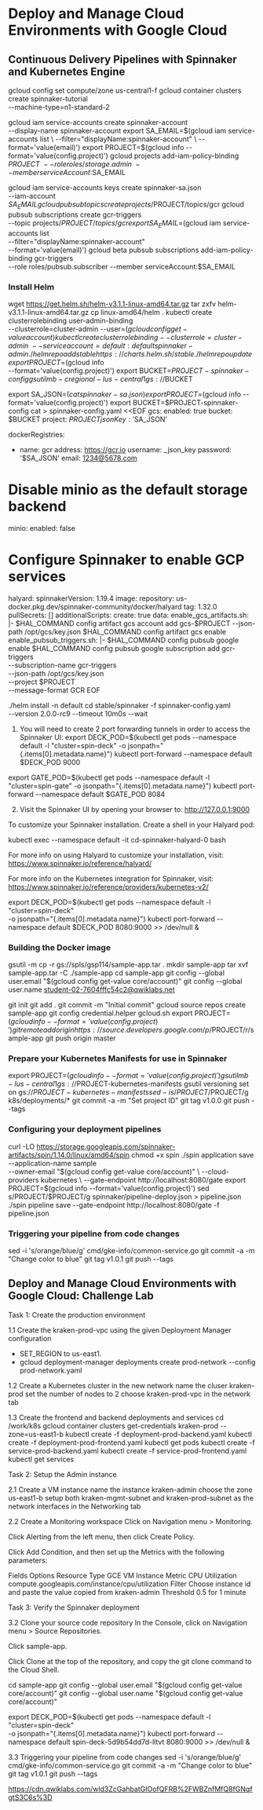 # Deploy and Manage Cloud Environments with Google Cloud

## Continuous Delivery Pipelines with Spinnaker and Kubernetes Engine

gcloud config set compute/zone us-central1-f
gcloud container clusters create spinnaker-tutorial \
    --machine-type=n1-standard-2

gcloud iam service-accounts create spinnaker-account \
    --display-name spinnaker-account
export SA_EMAIL=$(gcloud iam service-accounts list \
    --filter="displayName:spinnaker-account" \
    --format='value(email)')
export PROJECT=$(gcloud info --format='value(config.project)')
gcloud projects add-iam-policy-binding $PROJECT \
    --role roles/storage.admin \
    --member serviceAccount:$SA_EMAIL

gcloud iam service-accounts keys create spinnaker-sa.json \
     --iam-account $SA_EMAIL
gcloud pubsub topics create projects/$PROJECT/topics/gcr
gcloud pubsub subscriptions create gcr-triggers \
    --topic projects/${PROJECT}/topics/gcr
export SA_EMAIL=$(gcloud iam service-accounts list \
    --filter="displayName:spinnaker-account" \
    --format='value(email)')
gcloud beta pubsub subscriptions add-iam-policy-binding gcr-triggers \
    --role roles/pubsub.subscriber --member serviceAccount:$SA_EMAIL

### Install Helm

wget https://get.helm.sh/helm-v3.1.1-linux-amd64.tar.gz
tar zxfv helm-v3.1.1-linux-amd64.tar.gz
cp linux-amd64/helm .
kubectl create clusterrolebinding user-admin-binding \
    --clusterrole=cluster-admin --user=$(gcloud config get-value account)
kubectl create clusterrolebinding --clusterrole=cluster-admin \
    --serviceaccount=default:default spinnaker-admin
./helm repo add stable https://charts.helm.sh/stable
./helm repo update
export PROJECT=$(gcloud info \
    --format='value(config.project)')
export BUCKET=$PROJECT-spinnaker-config
gsutil mb -c regional -l us-central1 gs://$BUCKET

export SA_JSON=$(cat spinnaker-sa.json)
export PROJECT=$(gcloud info --format='value(config.project)')
export BUCKET=$PROJECT-spinnaker-config
cat > spinnaker-config.yaml <<EOF
gcs:
  enabled: true
  bucket: $BUCKET
  project: $PROJECT
  jsonKey: '$SA_JSON'

dockerRegistries:
- name: gcr
  address: https://gcr.io
  username: _json_key
  password: '$SA_JSON'
  email: 1234@5678.com

# Disable minio as the default storage backend
minio:
  enabled: false

# Configure Spinnaker to enable GCP services
halyard:
  spinnakerVersion: 1.19.4
  image:
    repository: us-docker.pkg.dev/spinnaker-community/docker/halyard
    tag: 1.32.0
    pullSecrets: []
  additionalScripts:
    create: true
    data:
      enable_gcs_artifacts.sh: |-
        \$HAL_COMMAND config artifact gcs account add gcs-$PROJECT --json-path /opt/gcs/key.json
        \$HAL_COMMAND config artifact gcs enable
      enable_pubsub_triggers.sh: |-
        \$HAL_COMMAND config pubsub google enable
        \$HAL_COMMAND config pubsub google subscription add gcr-triggers \
          --subscription-name gcr-triggers \
          --json-path /opt/gcs/key.json \
          --project $PROJECT \
          --message-format GCR
EOF

./helm install -n default cd stable/spinnaker -f spinnaker-config.yaml \
           --version 2.0.0-rc9 --timeout 10m0s --wait

1. You will need to create 2 port forwarding tunnels in order to access the Spinnaker UI:
  export DECK_POD=$(kubectl get pods --namespace default -l "cluster=spin-deck" -o jsonpath="{.items[0].metadata.name}")
  kubectl port-forward --namespace default $DECK_POD 9000

  export GATE_POD=$(kubectl get pods --namespace default -l "cluster=spin-gate" -o jsonpath="{.items[0].metadata.name}")
  kubectl port-forward --namespace default $GATE_POD 8084

2. Visit the Spinnaker UI by opening your browser to: http://127.0.0.1:9000

To customize your Spinnaker installation. Create a shell in your Halyard pod:

  kubectl exec --namespace default -it cd-spinnaker-halyard-0 bash

For more info on using Halyard to customize your installation, visit:
  https://www.spinnaker.io/reference/halyard/

For more info on the Kubernetes integration for Spinnaker, visit:
  https://www.spinnaker.io/reference/providers/kubernetes-v2/



export DECK_POD=$(kubectl get pods --namespace default -l "cluster=spin-deck" \
    -o jsonpath="{.items[0].metadata.name}")
kubectl port-forward --namespace default $DECK_POD 8080:9000 >> /dev/null &


### Building the Docker image

gsutil -m cp -r gs://spls/gsp114/sample-app.tar .
mkdir sample-app
tar xvf sample-app.tar -C ./sample-app
cd sample-app
git config --global user.email "$(gcloud config get-value core/account)"
git config --global user.name student-02-7604fffc54c2@qwiklabs.net

git init
git add .
git commit -m "Initial commit"
gcloud source repos create sample-app
git config credential.helper gcloud.sh
export PROJECT=$(gcloud info --format='value(config.project)')
git remote add origin https://source.developers.google.com/p/$PROJECT/r/sample-app
git push origin master


### Prepare your Kubernetes Manifests for use in Spinnaker

export PROJECT=$(gcloud info --format='value(config.project)')
gsutil mb -l us-central1 gs://$PROJECT-kubernetes-manifests
gsutil versioning set on gs://$PROJECT-kubernetes-manifests
sed -i s/PROJECT/$PROJECT/g k8s/deployments/*
git commit -a -m "Set project ID"
git tag v1.0.0
git push --tags

### Configuring your deployment pipelines
curl -LO https://storage.googleapis.com/spinnaker-artifacts/spin/1.14.0/linux/amd64/spin
chmod +x spin
./spin application save --application-name sample \
                        --owner-email "$(gcloud config get-value core/account)" \
                        --cloud-providers kubernetes \
                        --gate-endpoint http://localhost:8080/gate
export PROJECT=$(gcloud info --format='value(config.project)')
sed s/PROJECT/$PROJECT/g spinnaker/pipeline-deploy.json > pipeline.json
./spin pipeline save --gate-endpoint http://localhost:8080/gate -f pipeline.json

### Triggering your pipeline from code changes

sed -i 's/orange/blue/g' cmd/gke-info/common-service.go
git commit -a -m "Change color to blue"
git tag v1.0.1
git push --tags


## Deploy and Manage Cloud Environments with Google Cloud: Challenge Lab

Task 1: Create the production environment

1.1 Create the kraken-prod-vpc using the given Deployment Manager configuration
- SET_REGION to us-east1.
- gcloud deployment-manager deployments create prod-network  --config prod-network.yaml

1.2 Create a Kubernetes cluster in the new network
name the cluser kraken-prod
set the number of nodes to 2
choose kraken-prod-vpc in the network tab

1.3 Create the frontend and backend deployments and services
cd /work/k8s
gcloud container clusters get-credentials kraken-prod --zone=us-east1-b
kubectl create -f deployment-prod-backend.yaml
kubectl create -f deployment-prod-frontend.yaml
kubectl get pods
kubectl create -f service-prod-backend.yaml
kubectl create -f service-prod-frontend.yaml
kubectl get services

Task 2: Setup the Admin instance

2.1 Create a VM instance
name the instance kraken-admin
choose the zone us-east1-b
setup both kraken-mgmt-subnet and kraken-prod-subnet as the network interfaces in the Networking tab

2.2 Create a Monitoring workspace
Click on Navigation menu > Monitoring.

Click Alerting from the left menu, then click Create Policy.

Click Add Condition, and then set up the Metrics with the following parameters:

Fields	Options
Resource Type	GCE VM Instance
Metric	CPU Utilization compute.googleapis.com/instance/cpu/utilization
Filter	Choose instance id and paste the value copied from kraken-admin
Threshold	0.5 for 1 minute

Task 3: Verify the Spinnaker deployment

3.2 Clone your source code repository
In the Console, click on Navigation menu > Source Repositories.

Click sample-app.

Click Clone at the top of the repository, and copy the git clone command to the Cloud Shell.

cd sample-app
git config --global user.email "$(gcloud config get-value core/account)"
git config --global user.name "$(gcloud config get-value core/account)"

export DECK_POD=$(kubectl get pods --namespace default -l "cluster=spin-deck" \
    -o jsonpath="{.items[0].metadata.name}")
kubectl port-forward --namespace default spin-deck-5d9b54dd7d-lltvt 8080:9000 >> /dev/null &

3.3 Triggering your pipeline from code changes
sed -i 's/orange/blue/g' cmd/gke-info/common-service.go
git commit -a -m "Change color to blue"
git tag v1.0.1
git push --tags

https://cdn.qwiklabs.com/wld3ZcGahbatGIOofQFRB%2FWBZnfMfQ8fGNqfgtS3C6s%3D